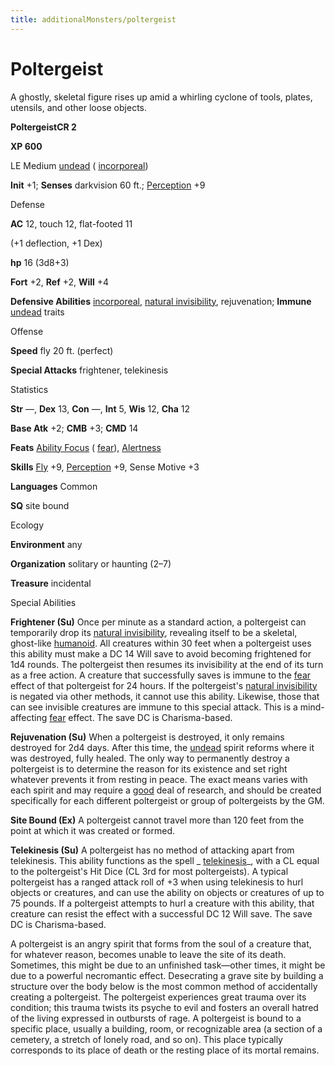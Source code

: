 ```yaml
---
title: additionalMonsters/poltergeist
---
```

# Poltergeist

A ghostly, skeletal figure rises up amid a whirling cyclone of tools, plates, utensils, and other loose objects.

**PoltergeistCR 2**

**XP 600**

LE Medium [undead](monsters/creatureTypes.md#_undead) ( [incorporeal](monsters/creatureTypes.md#_incorporeal-subtype))

**Init** +1; **Senses** darkvision 60 ft.; [Perception](additionalMonsters/../skills/perception.md#_perception) +9

Defense

**AC** 12, touch 12, flat-footed 11

(+1 deflection, +1 Dex)

**hp** 16 (3d8+3)

**Fort** +2, **Ref** +2, **Will** +4

**Defensive Abilities** [incorporeal](monsters/creatureTypes.md#_incorporeal-subtype), [natural invisibility](monsters/universalMonsterRules.md#_natural-invisibility-(ex-or-su)), rejuvenation; **Immune** [undead](monsters/creatureTypes.md#_undead) traits

Offense

**Speed** fly 20 ft. (perfect)

**Special Attacks** frightener, telekinesis

Statistics

**Str** —, **Dex** 13, **Con** —, **Int** 5, **Wis** 12, **Cha** 12

**Base Atk** +2; **CMB** +3; **CMD** 14

**Feats** [Ability Focus](additionalMonsters/../monsters/monsterFeats.md#_ability-focus) ( [fear](monsters/universalMonsterRules.md#_fear-(su-or-sp))), [Alertness](additionalMonsters/../feats.md#_alertness)

**Skills** [Fly](additionalMonsters/../skills/fly.md#_fly) +9, [Perception](additionalMonsters/../skills/perception.md#_perception) +9, Sense Motive +3

**Languages** Common

**SQ** site bound

Ecology

**Environment** any

**Organization** solitary or haunting (2–7)

**Treasure** incidental

Special Abilities

**Frightener (Su)** Once per minute as a standard action, a poltergeist can temporarily drop its [natural invisibility](monsters/universalMonsterRules.md#_natural-invisibility-(ex-or-su)), revealing itself to be a skeletal, ghost-like [humanoid](monsters/creatureTypes.md#_humanoid). All creatures within 30 feet when a poltergeist uses this ability must make a DC 14 Will save to avoid becoming frightened for 1d4 rounds. The poltergeist then resumes its invisibility at the end of its turn as a free action. A creature that successfully saves is immune to the [fear](monsters/universalMonsterRules.md#_fear-(su-or-sp)) effect of that poltergeist for 24 hours. If the poltergeist's [natural invisibility](monsters/universalMonsterRules.md#_natural-invisibility-(ex-or-su)) is negated via other methods, it cannot use this ability. Likewise, those that can see invisible creatures are immune to this special attack. This is a mind-affecting [fear](monsters/universalMonsterRules.md#_fear-(su-or-sp)) effect. The save DC is Charisma-based.

**Rejuvenation (Su)** When a poltergeist is destroyed, it only remains destroyed for 2d4 days. After this time, the [undead](monsters/creatureTypes.md#_undead) spirit reforms where it was destroyed, fully healed. The only way to permanently destroy a poltergeist is to determine the reason for its existence and set right whatever prevents it from resting in peace. The exact means varies with each spirit and may require a [good](monsters/creatureTypes.md#_good-subtype) deal of research, and should be created specifically for each different poltergeist or group of poltergeists by the GM.

**Site Bound (Ex)** A poltergeist cannot travel more than 120 feet from the point at which it was created or formed.

**Telekinesis (Su)** A poltergeist has no method of attacking apart from telekinesis. This ability functions as the spell _ [telekinesis](additionalMonsters/../spells/telekinesis.md#_telekinesis)_, with a CL equal to the poltergeist's Hit Dice (CL 3rd for most poltergeists). A typical poltergeist has a ranged attack roll of +3 when using telekinesis to hurl objects or creatures, and can use the ability on objects or creatures of up to 75 pounds. If a poltergeist attempts to hurl a creature with this ability, that creature can resist the effect with a successful DC 12 Will save. The save DC is Charisma-based.

A poltergeist is an angry spirit that forms from the soul of a creature that, for whatever reason, becomes unable to leave the site of its death. Sometimes, this might be due to an unfinished task—other times, it might be due to a powerful necromantic effect. Desecrating a grave site by building a structure over the body below is the most common method of accidentally creating a poltergeist. The poltergeist experiences great trauma over its condition; this trauma twists its psyche to evil and fosters an overall hatred of the living expressed in outbursts of rage. A poltergeist is bound to a specific place, usually a building, room, or recognizable area (a section of a cemetery, a stretch of lonely road, and so on). This place typically corresponds to its place of death or the resting place of its mortal remains.

